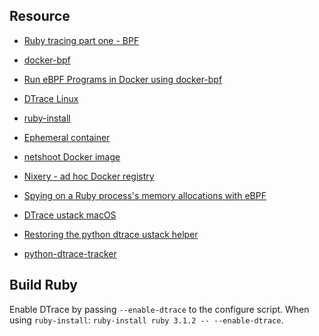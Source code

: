 ## Resource

* [Ruby tracing part one - BPF](https://balazs.kutilovi.cz/posts/ruby-tracing-part-one-bpf)
* [docker-bpf](https://github.com/hemslo/docker-bpf)
* [Run eBPF Programs in Docker using docker-bpf](https://hemslo.io/run-ebpf-programs-in-docker-using-docker-bpf)
* [DTrace Linux](https://github.com/oracle/dtrace-utils/tree/2.0-branch)
* [ruby-install](https://github.com/postmodern/ruby-install)
* [Ephemeral container](https://kubernetes.io/docs/tasks/debug/debug-application/debug-running-pod/#ephemeral-container)
* [netshoot Docker image](https://github.com/nicolaka/netshoot)
* [Nixery - ad hoc Docker registry](https://nixery.dev)
* [Spying on a Ruby process's memory allocations with eBPF](https://jvns.ca/blog/2018/01/31/spying-on-a-ruby-process-s-memory-allocations/)

* [DTrace ustack macOS](https://www.mail-archive.com/dtrace-discuss@opensolaris.org/msg04668.html)
* [Restoring the python dtrace ustack helper](https://omnios.org/article/python-ustack?)
* [python-dtrace-tracker](https://github.com/benesch/python-dtrace-tracker)

## Build Ruby

Enable DTrace by passing `--enable-dtrace` to the configure script.
When using `ruby-install`: `ruby-install ruby 3.1.2 -- --enable-dtrace`.
